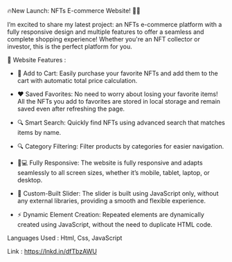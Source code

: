 🔥New Launch: NFTs E-commerce Website! 🎉💎

I’m excited to share my latest project: an NFTs e-commerce platform with a fully responsive design and multiple features to offer a seamless and complete shopping experience! Whether you're an NFT collector or investor, this is the perfect platform for you.

🌟 Website Features :

- 🛒 Add to Cart: Easily purchase your favorite NFTs and add them to the cart with automatic total price calculation.

- ❤️ Saved Favorites: No need to worry about losing your favorite items! All the NFTs you add to favorites are stored in local storage and remain saved even after refreshing the page.

- 🔍 Smart Search: Quickly find NFTs using advanced search that matches items by name.

- 🔍 Category Filtering: Filter products by categories for easier navigation.

- 📱💻 Fully Responsive: The website is fully responsive and adapts seamlessly to all screen sizes, whether it’s mobile, tablet, laptop, or desktop.

- 🎯 Custom-Built Slider: The slider is built using JavaScript only, without any external libraries, providing a smooth and flexible experience.

- ⚡️ Dynamic Element Creation: Repeated elements are dynamically created using JavaScript, without the need to duplicate HTML code.

Languages Used : Html, Css, JavaScript

Link : https://lnkd.in/dfTbzAWU
